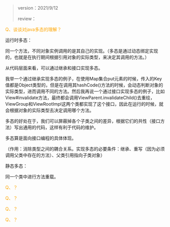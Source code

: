 > version：2021/9/12
>
> review：



<font color='orange'>Q、谈谈对java多态的理解？</font>

运行时多态：

同一个方法，不同对象实例调用的是其自己的实现。（多态是通过动态绑定实现的，也就是在执行期间根据引用对象的实际类型，来决定其调用的方法。）

从代码层面来看，可以通过继承和接口实现多态。

我举一个通过继承实现多态的例子，在使用Map集合put元素的时候，传入的Key值都是Object类型的，但是在调用其hashCode()方法的时候，会动态判断对象的实际类型，进而调用不同的方法。然后我再说一个通过接口实现多态的例子，比如View#invalidate方法，最终都会调用ViewParent.invalidateChild()去重绘，ViewGroup和ViewRootImpl这两个类都实现了这个接口，因此在运行的时候，就会根据对象的实际类型去决定调用哪个方法。

多态的好处在于，我们可以屏蔽掉各个子类之间的差异，根据它们的共性（接口方法）写出通用的代码，这样有利于代码的维护。

多态算是面向接口编程的具体体现。

（作用：消除类型之间的耦合关系。实现多态的必要条件：继承、重写（因为必须调用父类中存在的方法）、父类引用指向子类对象）

静态多态：

同一个类中进行方法重载。

<font color='orange'>Q、？</font>



<font color='orange'>Q、？</font>



<font color='orange'>Q、？</font>



<font color='orange'>Q、？</font>

